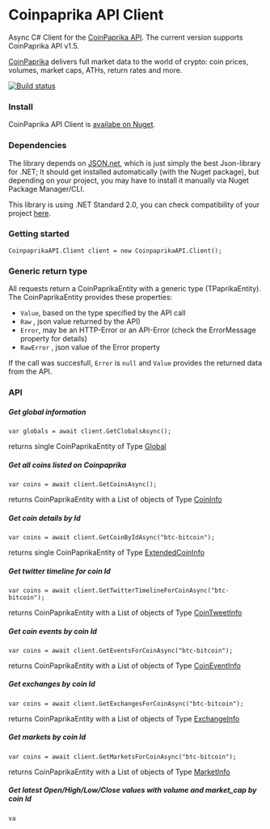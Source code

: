 # Coinpaprika API Client
Async C# Client for the [CoinPaprika API](https://api.coinpaprika.com/). The current version supports CoinPaprika API v1.5.

[CoinPaprika](https://coinpaprika.com/) delivers full market data to the world of crypto: coin prices, volumes, market caps, ATHs, return rates and more.

[![Build status](https://ci.appveyor.com/api/projects/status/ot4gk0t8rg1apxac/branch/master?svg=true)](https://ci.appveyor.com/project/MSiccDev/coinpaprikaapi/branch/master) 



### Install
CoinPaprika API Client is [availabe on Nuget](https://www.nuget.org/packages/CoinpaprikaAPI/).

### Dependencies
The library depends on [JSON.net](https://www.nuget.org/packages/Newtonsoft.Json), which is just simply the best Json-library for .NET; It should get installed automatically (with the Nuget package), but depending on your project, you may have to install it manually via Nuget Package Manager/CLI. 

This library is using .NET Standard 2.0, you can check compatibility of your project [here](https://docs.microsoft.com/en-us/dotnet/standard/net-standard#net-implementation-support).


### Getting started
```
CoinpaprikaAPI.Client client = new CoinpaprikaAPI.Client();
```

### Generic return type
All requests return a CoinPaprikaEntity with a generic type (TPaprikaEntity). The CoinPaprikaEntity provides these properties:
+ `Value`, based on the type specified by the API call
+ `Raw` , json value returned by the API)
+ `Error`, may be an HTTP-Error or an API-Error (check the ErrorMessage property for details)
+ `RawError` , json value of the Error property

If the call was succesfull, `Error` is `null` and `Value` provides the returned data from the API.

### API

##### Get global information
```
var globals = await client.GetClobalsAsync();
```
returns single CoinPaprikaEntity of Type [Global](https://github.com/MSiccDev/CoinpaprikaAPI/blob/master/CoinpaprikaAPI/Entity/Global.cs)

##### Get all coins listed on Coinpaprika
```
var coins = await client.GetCoinsAsync();
```
returns CoinPaprikaEntity with a List of objects of Type [CoinInfo](https://github.com/MSiccDev/CoinpaprikaAPI/blob/master/CoinpaprikaAPI/Entity/CoinInfo.cs)

##### Get coin details by Id
```
var coins = await client.GetCoinByIdAsync("btc-bitcoin");
```
returns single CoinPaprikaEntity of Type [ExtendedCoinInfo](https://github.com/MSiccDev/CoinpaprikaAPI/blob/master/CoinpaprikaAPI/Entity/ExtendedCoinInfo.cs)

##### Get twitter timeline for coin Id
```
var coins = await client.GetTwitterTimelineForCoinAsync("btc-bitcoin");
```
returns CoinPaprikaEntity with a List of objects of Type [CoinTweetInfo](https://github.com/MSiccDev/CoinpaprikaAPI/blob/master/CoinpaprikaAPI/Entity/CoinTweetInfo.cs)

##### Get coin events by coin Id
```
var coins = await client.GetEventsForCoinAsync("btc-bitcoin");
```
returns CoinPaprikaEntity with a List of objects of Type [CoinEventInfo](https://github.com/MSiccDev/CoinpaprikaAPI/blob/master/CoinpaprikaAPI/Entity/CoinEventInfo.cs)

##### Get exchanges by coin Id
```
var coins = await client.GetExchangesForCoinAsync("btc-bitcoin");
```
returns CoinPaprikaEntity with a List of objects of Type [ExchangeInfo](https://github.com/MSiccDev/CoinpaprikaAPI/blob/master/CoinpaprikaAPI/Entity/ExchangeInfo.cs)

##### Get markets by coin Id
```
var coins = await client.GetMarketsForCoinAsync("btc-bitcoin");
```
returns CoinPaprikaEntity with a List of objects of Type [MarketInfo](https://github.com/MSiccDev/CoinpaprikaAPI/blob/master/CoinpaprikaAPI/Entity/MarketInfo.cs)

##### Get latest Open/High/Low/Close values with volume and market_cap by coin Id
```
va